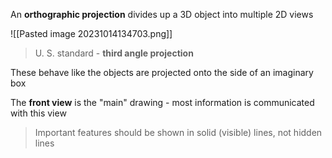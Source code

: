 An **orthographic projection** divides up a 3D object into multiple 2D views

![[Pasted image 20231014134703.png]]

> U. S. standard - **third angle projection**

These behave like the objects are projected onto the side of an imaginary box

The **front view** is the "main" drawing - most information is communicated with this view

> Important features should be shown in solid (visible) lines, not hidden lines

